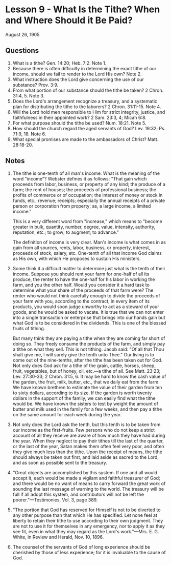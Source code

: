 # Lesson 9 - What Is the Tithe? When and Where Should it Be Paid?

August 26, 1905

## Questions

1. What is a tithe? Gen. 14:20; Heb. 7:2. Note 1.
2. Because there is often difficulty in determining the exact tithe of our income, should we fail to render to the Lord His own? Note 2.
3. What instruction does the Lord give concerning the use of our substance? Prov. 3:9.
4. From what portion of our substance should the tithe be taken? 2 Chron. 31:4, 5. Note 3.
5. Does the Lord's arrangement recognize a treasury, and a systematic plan for distributing the tithe to the laborers? 2 Chron. 31:11-15. Note 4.
6. Will the Lord hold men responsible to Him for strict integrity, justice, and faithfulness in their appointed work? 2 Sam. 23:3, 4; Micah 6:8.
7. For what purpose should the tithe be used? Num. 18:21. Note 5.
8. How should the church regard the aged servants of God? Lev. 19:32; Ps. 71:9, 18. Note 6.
9. What special promises are made to the ambassadors of Christ? Matt. 28:18-20.

## Notes

1. The tithe is one-tenth of all man's income. What is the meaning of the word "income"? Webster defines it as follows: "That gain which proceeds from labor, business, or property of any kind; the produce of a farm; the rent of houses; the proceeds of professional business; the profits of commerce or of occupation; the interest of money or stock in funds, etc.; revenue; receipts; especially the annual receipts of a private person or corporation from property; as, a large income, a limited income."

   This is a very different word from "increase," which means to "become greater in bulk, quantity, number, degree, value, intensity, authority, reputation, etc.; to grow; to augment; to advance."

   The definition of income is very clear. Man's income is what comes in as gain from all sources, rents, labor, business, or property, interest, proceeds of stock, salary, etc. One-tenth of all that income God claims as His own, with which He proposes to sustain His ministers.

2. Some think it a difficult matter to determine just what is the tenth of their income. Suppose you should rent your farm for one-half of all its produce, the renter to have the one-half for his labor in working the farm, and you the other half. Would you consider it a hard task to determine what your share of the proceeds of that farm were? The renter who would not think carefully enough to divide the proceeds of your farm with you, according to the contract, in every item of its products, you would soon judge unworthy to act as a steward of your goods, and he would be asked to vacate. It is true that we can not enter into a single transaction or enterprise that brings into our hands gain but what God is to be considered in the dividends. This is one of the blessed fruits of tithing.

   But many think they are paying a tithe when they are coming far short of doing so. They freely consume the products of the farm, and simply pay a tithe on what they sell. This is not tithing. Jacob said: "Of all that Thou shalt give me, I will surely give the tenth unto Thee." Our living is to come out of the nine-tenths, after the tithe has been taken out for God. Not only does God ask for a tithe of the grain, cattle, horses, sheep, fruit, vegetables, but of honey, oil, etc.—a tithe of all. See Matt. 23:23; Lev. 27:30-33; 2 Chron. 31:5, 6. It may be hard to know the cash value of the garden, the fruit, milk, butter, etc., that we daily eat from the farm. We have known brethren to estimate the value of their garden from ten to sixty dollars, according to its size. If the garden is worth twenty dollars in the support of the family, we can easily find what the tithe would be. We have known the sisters to test by weight the amount of butter and milk used in the family for a few weeks, and then pay a tithe on the same amount for each week during the year.

3. Not only does the Lord ask the tenth, but this tenth is to be taken from our income as the first-fruits. Few persons who do not keep a strict account of all they receive are aware of how much they have had during the year. When they neglect to pay their tithes till the last of the quarter, or the last of the year, Satan makes them often feel very poor, and often they give much less than the tithe. Upon the receipt of means, the tithe should always be taken out first, and laid aside as sacred to the Lord, and as soon as possible sent to the treasury.

4. "Great objects are accomplished by this system. If one and all would accept it, each would be made a vigilant and faithful treasurer of God; and there would be no want of means to carry forward the great work of sounding the last message of warning to the world. The treasury will be full if all adopt this system, and contributors will not be left the poorer."—Testimonies, Vol. 3, page 389.

5. "The portion that God has reserved for Himself is not to be diverted to any other purpose than that which He has specified. Let none feel at liberty to retain their tithe to use according to their own judgment. They are not to use it for themselves in any emergency, nor to apply it as they see fit, even in what they may regard as the Lord's work."—Mrs. E. G. White, in Review and Herald, Nov. 10, 1896.

6. The counsel of the servants of God of long experience should be cherished by those of less experience; for it is invaluable to the cause of God.